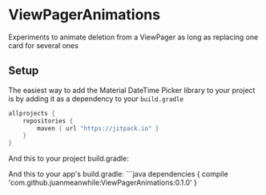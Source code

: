 # ViewPagerAnimations
Experiments to animate deletion from a ViewPager as long as replacing one card for several ones

## Setup
The easiest way to add the Material DateTime Picker library to your project is by adding it as a dependency to your `build.gradle`
```java
allprojects {
    repositories {
        maven { url "https://jitpack.io" }
    }
}
```
And this to your project build.gradle:


And this to your app's build.gradle:
	```java
  dependencies {
	        compile 'com.github.juanmeanwhile:ViewPagerAnimations:0.1.0'
	}
```  

